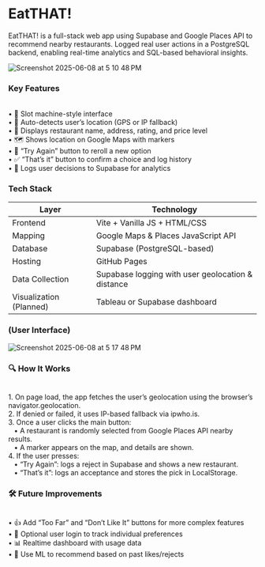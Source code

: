 # EatTHAT!

EatTHAT! is a full-stack web app using Supabase and Google Places API to recommend nearby restaurants. Logged real user actions in a PostgreSQL backend, enabling real-time analytics and SQL-based behavioral insights.

![Screenshot 2025-06-08 at 5 10 48 PM](https://github.com/user-attachments/assets/0ff7124d-5006-47fd-82fb-b08dd32f10fa)



<h3>Key Features</h3>

<br>	•	🎰 Slot machine-style interface
<br>	•	📍 Auto-detects user’s location (GPS or IP fallback)
<br>	•	🍜 Displays restaurant name, address, rating, and price level
<br>	•	🗺️ Shows location on Google Maps with markers
<br>	•	🔁 “Try Again” button to reroll a new option
<br>	•	✅ “That’s it” button to confirm a choice and log history
<br>	•	🧠 Logs user decisions to Supabase for analytics


<h3>Tech Stack</h3>

| Layer    | Technology |
| -------- | ------- |
| Frontend | Vite + Vanilla JS + HTML/CSS |
| Mapping | Google Maps & Places JavaScript API     |
| Database   | Supabase (PostgreSQL-based)    |
| Hosting   | GitHub Pages    |
| Data Collection  | Supabase logging with user geolocation & distance    |
| Visualization (Planned)    | Tableau or Supabase dashboard    |

<h3>(User Interface)</h3>

![Screenshot 2025-06-08 at 5 17 48 PM](https://github.com/user-attachments/assets/e1a14d89-cfb8-4d23-940f-e4b7c6270931)

<h3>🔍 How It Works</h3>
<br>	1.	On page load, the app fetches the user’s geolocation using the browser’s navigator.geolocation.
<br>	2.	If denied or failed, it uses IP-based fallback via ipwho.is.
<br>	3.	Once a user clicks the main button:
<br>	  &nbsp&nbsp  •	A restaurant is randomly selected from Google Places API nearby results.
<br>	  &nbsp&nbsp  •	A marker appears on the map, and details are shown.
<br>	4.	If the user presses:
<br>	 &nbsp&nbsp   •	“Try Again”: logs a reject in Supabase and shows a new restaurant.
<br>	 &nbsp&nbsp   •	“That’s it”: logs an acceptance and stores the pick in LocalStorage.


<h3>🛠 Future Improvements</h3>
<br>	•	👍 Add “Too Far” and “Don’t Like It” buttons for more complex features
<br>	•	👤 Optional user login to track individual preferences
<br>	•	📊 Realtime dashboard with usage data
<br>	•	🧠 Use ML to recommend based on past likes/rejects
